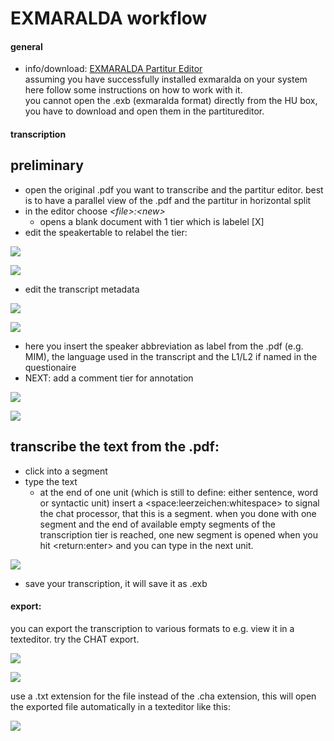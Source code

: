 # EXMARALDA workflow
#### general
- info/download: [EXMARALDA Partitur Editor][1]   
assuming you have successfully installed exmaralda on your system here follow some instructions on how to work with it.    
you cannot open the .exb (exmaralda format) directly from the HU box, you have to download and open them in the partitureditor.   
#### transcription
## preliminary
- open the original .pdf you want to transcribe and the partitur editor. best is to have a parallel view of the .pdf and the partitur in horizontal split
- in the editor choose *\<file\>:\<new\>*
	- opens a blank document with 1 tier which is labelel  [X]
- edit the speakertable to relabel the tier:

![][image-1]

![][image-2]

- edit the transcript metadata

![][image-3]

![][image-4]

- here you insert the speaker abbreviation as label from the .pdf (e.g. MIM), the language used in the transcript and the L1/L2 if named in the questionaire
- NEXT: add a comment tier for annotation

![][image-5]

![][image-6]

## transcribe the text from the .pdf:
- click into a segment
- type the text
	- at the end of one unit (which is still to define: either sentence, word or syntactic unit) insert a \<space:leerzeichen:whitespace\> to signal the chat processor, that this is a segment. when you done with one segment and the end of available empty segments of the transcription tier is reached, one new segment is opened when you hit \<return:enter\> and you can type in the next unit.

![][image-7]

- save your transcription, it will save it as .exb

#### export:
you can export the transcription to various formats to e.g. view it in a texteditor. try the CHAT export. 

![][image-8]

![][image-9]

use a .txt extension for the file instead of the .cha extension, this will open the exported file automatically in a texteditor like this:

![][image-10]



[1]:	https://exmaralda.org/de/partitur-editor-de/

[image-1]:	https://ada-sub.dh-index.org/school/pr/2023-04-15/ses_wrapup/src/exm_2_1.png
[image-2]:	https://ada-sub.dh-index.org/school/pr/2023-04-15/ses_wrapup/src/exm_2_2.png
[image-3]:	https://ada-sub.dh-index.org/school/pr/2023-04-15/ses_wrapup/src/exm_2_2a.png
[image-4]:	https://ada-sub.dh-index.org/school/pr/2023-04-15/ses_wrapup/src/exm_2_2b.png
[image-5]:	https://ada-sub.dh-index.org/school/pr/2023-04-15/ses_wrapup/src/exm_2_3.png
[image-6]:	https://ada-sub.dh-index.org/school/pr/2023-04-15/ses_wrapup/src/exm_2_3b.png
[image-7]:	https://ada-sub.dh-index.org/school/pr/2023-04-15/ses_wrapup/src/exm_2_4.png
[image-8]:	https://ada-sub.dh-index.org/school/pr/2023-04-15/ses_wrapup/src/exm_2_5a.png
[image-9]:	https://ada-sub.dh-index.org/school/pr/2023-04-15/ses_wrapup/src/exm_2_5b.png
[image-10]:	https://ada-sub.dh-index.org/school/pr/2023-04-15/ses_wrapup/src/exm_2_6.png